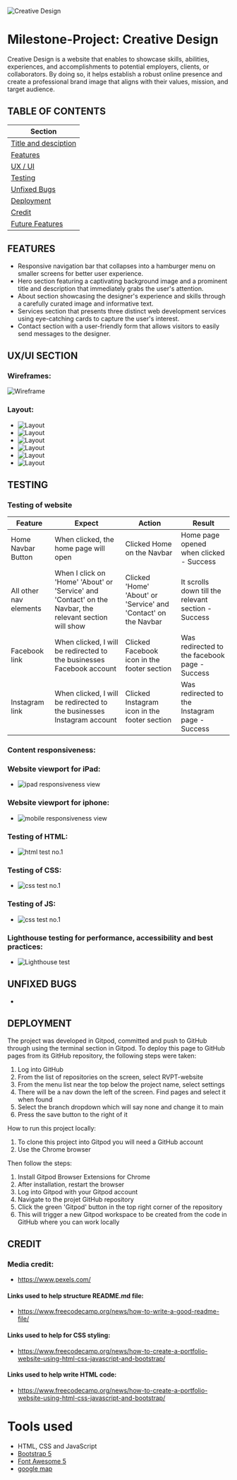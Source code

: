![Creative Design](assets/img/image-1.png)

# Milestone-Project: Creative Design

Creative Design is a website that enables to showcase skills, abilities, experiences, and accomplishments to potential employers, clients, or collaborators. By doing so, it helps establish a robust online presence and create a professional brand image that aligns with their values, mission, and target audience.

## TABLE OF CONTENTS
| Section |
| --- |
| [Title and desciption](#milestone-project) |
| [Features](#features) |
| [UX / UI](#uxui-section) |
| [Testing](#testing) |
| [Unfixed Bugs](#unfixed-bugs) |
| [Deployment](#deployment) |
| [Credit](#credit) |
| [Future Features](#future-features) |


## FEATURES
- Responsive navigation bar that collapses into a hamburger menu on smaller screens for better user experience.
- Hero section featuring a captivating background image and a prominent title and description that immediately grabs the user's attention.
- About section showcasing the designer's experience and skills through a carefully curated image and informative text.
- Services section that presents three distinct web development services using eye-catching cards to capture the user's interest.
- Contact section with a user-friendly form that allows visitors to easily send messages to the designer.

## UX/UI SECTION 

### Wireframes:
![Wireframe](assets/img/wireframe-1.png)

### Layout:
- ![Layout](assets/img/layout-1.png)
- ![Layout](assets/img/layout-2.png)
- ![Layout](assets/img/layout-3.png)
- ![Layout](assets/img/layout-4.png)
- ![Layout](assets/img/layout-5.png)
- ![Layout](assets/img/layout-6.png)

## TESTING

### Testing of website
| Feature | Expect | Action | Result |
| --- | --- | --- | --- |
| Home Navbar Button | When clicked, the home page will open | Clicked Home on the Navbar | Home page opened when clicked - Success |
| All other nav elements | When I click on 'Home' 'About' or 'Service' and 'Contact' on the Navbar, the relevant section will show | Clicked 'Home' 'About' or 'Service' and 'Contact' on the Navbar | It scrolls down till the relevant section - Success |
| Facebook link | When clicked, I will be redirected to the businesses Facebook account | Clicked Facebook icon in the footer section | Was redirected to the facebook page - Success |
| Instagram link | When clicked, I will be redirected to the businesses Instagram account | Clicked Instagram icon in the footer section | Was redirected to the Instagram page - Success |

### Content responsiveness: 

### Website viewport for iPad:
- ![ipad responsiveness view](assests/img/viewport-test-ipad-air.png)

### Website viewport for iphone:  
- ![mobile responsiveness view](assests/img/viewport-test-iphone-xr.png)


### Testing of HTML:  
- ![html test no.1](assests/img/code-validitation-html.png)

### Testing of CSS:  
- ![css test no.1](assets/img/code-validitation-css.png)

### Testing of JS:
- ![css test no.1](assets/img/code-validitation-js.png)

### Lighthouse testing for performance, accessibility and best practices:
- ![Lighthouse test](assets/img/testing-lighthouse-1.png)

## UNFIXED BUGS
- 

## DEPLOYMENT
The project was developed in Gitpod, committed and push to GitHub through using the terminal section in Gitpod.
To deploy this page to GitHub pages from its GitHub repository, the following steps were taken:
1. Log into GitHub
2. From the list of repositories on the screen, select RVPT-website
3. From the menu list near the top below the project name, select settings
4. There will be a nav down the left of the screen. Find pages and select it when found
5. Select the branch dropdown which will say none and change it to main
6. Press the save button to the right of it

How to run this project locally:
1. To clone this project into Gitpod you will need a GitHub account
2. Use the Chrome browser

Then follow the steps:
1. Install Gitpod Browser Extensions for Chrome
2. After installation, restart the browser
3. Log into Gitpod with your Gitpod account
4. Navigate to the projet GitHub repository
5. Click the green 'Gitpod' button in the top right corner of the repository
6. This will trigger a new Gitpod workspace to be created from the code in GitHub where you can work locally

## CREDIT  

### Media credit:
- https://www.pexels.com/

#### Links used to help structure README.md file:  
- https://www.freecodecamp.org/news/how-to-write-a-good-readme-file/  

#### Links used to help for CSS styling:  
- https://www.freecodecamp.org/news/how-to-create-a-portfolio-website-using-html-css-javascript-and-bootstrap/ 

#### Links used to help write HTML code:  
- https://www.freecodecamp.org/news/how-to-create-a-portfolio-website-using-html-css-javascript-and-bootstrap/ 


# Tools used #

- HTML, CSS and JavaScript
- [Bootstrap 5](https://getbootstrap.com/docs/5.0/getting-started/introduction/)
- [Font Awesome 5](https://fontawesome.com/)
- [google map](https://www.embed-map.com/)